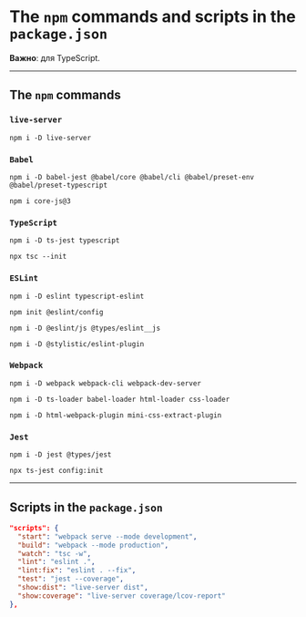 # The `npm` commands and scripts in the `package.json`

**Важно**: для TypeScript.

---

## The `npm` commands

### `live-server`

```
npm i -D live-server
```

### `Babel`

```
npm i -D babel-jest @babel/core @babel/cli @babel/preset-env @babel/preset-typescript
```

```
npm i core-js@3
```

### `TypeScript`
```
npm i -D ts-jest typescript
```

```
npx tsc --init
```


### `ESLint`

```
npm i -D eslint typescript-eslint
```

```
npm init @eslint/config
```

```
npm i -D @eslint/js @types/eslint__js
```

```
npm i -D @stylistic/eslint-plugin
```

### `Webpack`

```
npm i -D webpack webpack-cli webpack-dev-server
```

```
npm i -D ts-loader babel-loader html-loader css-loader
```

```
npm i -D html-webpack-plugin mini-css-extract-plugin
```

### `Jest`

```
npm i -D jest @types/jest
```

```
npx ts-jest config:init
```

---

## Scripts in the `package.json`

```json
"scripts": {
  "start": "webpack serve --mode development",
  "build": "webpack --mode production",
  "watch": "tsc -w",
  "lint": "eslint .",
  "lint:fix": "eslint . --fix",
  "test": "jest --coverage",
  "show:dist": "live-server dist",
  "show:coverage": "live-server coverage/lcov-report"
},
```